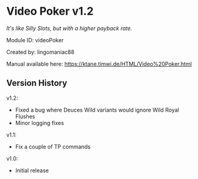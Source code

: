 # Video Poker v1.2
*It's like Silly Slots, but with a higher payback rate.*

Module ID: videoPoker

Created by: lingomaniac88

Manual available here: https://ktane.timwi.de/HTML/Video%20Poker.html

## Version History

v1.2:
- Fixed a bug where Deuces Wild variants would ignore Wild Royal Flushes
- Minor logging fixes

v1.1:
- Fix a couple of TP commands

v1.0:
- Initial release
